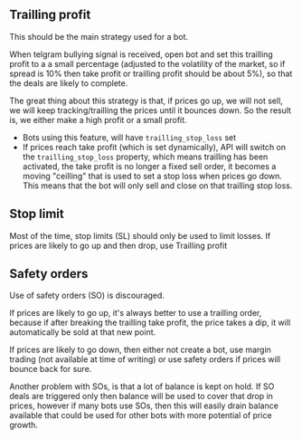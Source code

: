 ## Trailling profit
This should be the main strategy used for a bot.

When telgram bullying signal is received, open bot and set this trailling profit to a a small percentage (adjusted to the volatility of the market, so if spread is 10% then take profit or trailling profit should be about 5%), so that the deals are likely to complete.

The great thing about this strategy is that, if prices go up, we will not sell, we will keep tracking/trailling the prices until it bounces down. So the result is, we either make a high profit or a small profit.

- Bots using this feature, will have `trailling_stop_loss` set
- If prices reach take profit (which is set dynamically), API will switch on the `trailling_stop_loss` property, which means trailling has been activated, the take profit is no longer a fixed sell order, it becomes a moving "ceilling" that is used to set a stop loss when prices go down. This means that the bot will only sell and close on that trailling stop loss.

## Stop limit
Most of the time, stop limits (SL) should only be used to limit losses. If prices are likely to go up and then drop, use Trailling profit

## Safety orders
Use of safety orders (SO) is discouraged. 

If prices are likely to go up, it's always better to use a trailling order, because if after breaking the trailling take profit, the price takes a dip, it will automatically be sold at that new point.

If prices are likely to go down, then either not create a bot, use margin trading (not available at time of writing) or use safety orders if prices will bounce back for sure.

Another problem with SOs, is that a lot of balance is kept on hold. If SO deals are triggered only then balance will be used to cover that drop in prices, however if many bots use SOs, then this will easily drain balance available that could be used for other bots with more potential of price growth.
